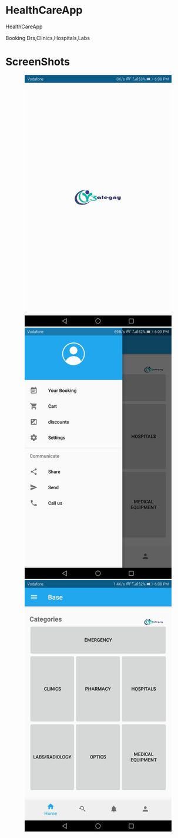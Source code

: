 # HealthCareApp

HealthCareApp

Booking 
Drs,Clinics,Hospitals,Labs


# ScreenShots


<div align="center">
    <img src="WhatsApp Image 2019-09-22 at 6.17.09 PM.jpeg" width="400px"</img> 
</div>

<div align="center">
    <img src="WhatsApp Image 2019-09-22 at 6.17.10 PM(1).jpeg" width="400px"</img> 
</div>

<div align="center">
    <img src="WhatsApp Image 2019-09-22 at 6.17.10 PM.jpeg" width="400px"</img> 
</div>



